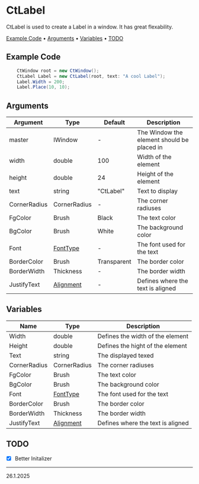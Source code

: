 # CtLabel

CtLabel is used to create a Label in a window. It has great flexability.

<p align="left">
  <a href="#example-code">Example Code</a> •
  <a href="#arguments">Arguments</a> •
  <a href="#variables">Variables</a> •
  <a href="#todo">TODO</a>
</p>

## Example Code

```csharp
    CtWindow root = new CtWindow();
    CtLabel Label = new CtLabel(root, text: "A cool Label");
    Label.Width = 200;
    Label.Place(10, 10);
```

## Arguments

| Argument     | Type                                           | Default     | Description                                |
| ------------ | ---------------------------------------------- | ----------- | ------------------------------------------ |
| master       | IWindow                                        | -           | The Window the element should be placed in |
| width        | double                                         | 100         | Width of the element                       |
| height       | double                                         | 24          | Height of the element                      |
| text         | string                                         | "CtLabel"   | Text to display                            |
| CornerRadius | CornerRadius                                   | -           | The corner radiuses                        |
| FgColor      | Brush                                          | Black       | The text color                             |
| BgColor      | Brush                                          | White       | The background color                       |
| Font         | <a href="../Types/FontType.md">FontType</a>    | -           | The font used for the text                 |
| BorderColor  | Brush                                          | Transparent | The border color                           |
| BorderWidth  | Thickness                                      | -           | The border width                           |
| JustifyText  | <a href="../Types/Alignement.md">Alignment</a> | -           | Defines where the text is aligned          |

## Variables


| Name         | Type                                           | Description                       |
| ------------ | ---------------------------------------------- | --------------------------------- |
| Width        | double                                         | Defines the width of the element  |
| Height       | double                                         | Defines the hight of the element  |
| Text         | string                                         | The displayed texed               |
| CornerRadius | CornerRadius                                   | The corner radiuses               |
| FgColor      | Brush                                          | The text color                    |
| BgColor      | Brush                                          | The background color              |
| Font         | <a href="../Types/FontType.md">FontType</a>    | The font used for the text        |
| BorderColor  | Brush                                          | The border color                  |
| BorderWidth  | Thickness                                      | The border width                  |
| JustifyText  | <a href="../Types/Alignement.md">Alignment</a> | Defines where the text is aligned |

## TODO
 - [x] Better Initalizer

---
26.1.2025